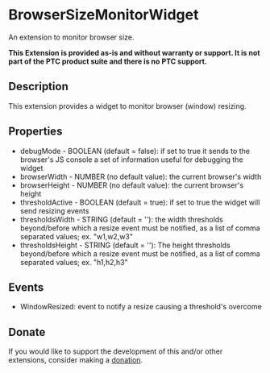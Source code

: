 # BrowserSizeMonitorWidget
An extension to monitor browser size.

**This Extension is provided as-is and without warranty or support. It is not part of the PTC product suite and there is no PTC support.**

## Description
This extension provides a widget to monitor browser (window) resizing.

## Properties
- debugMode - BOOLEAN (default = false): if set to true it sends to the browser's JS console a set of information useful for debugging the widget
- browserWidth - NUMBER (no default value): the current browser's width
- browserHeight - NUMBER (no default value): the current browser's height
- thresholdActive - BOOLEAN (default = true): if set to true the widget will send resizing events
- thresholdsWidth - STRING (default = ''): the width thresholds beyond/before which a resize event must be notified, as a list of comma separated values; ex. "w1,w2,w3"
- thresholdsHeight - STRING (default = ''): The height thresholds beyond/before which a resize event must be notified, as a list of comma separated values; ex. "h1,h2,h3"

## Events
- WindowResized: event to notify a resize causing a threshold's overcome

## Donate
If you would like to support the development of this and/or other extensions, consider making a [donation](https://www.paypal.com/donate/?business=HCDX9BAEYDF4C&no_recurring=0&currency_code=EUR).

